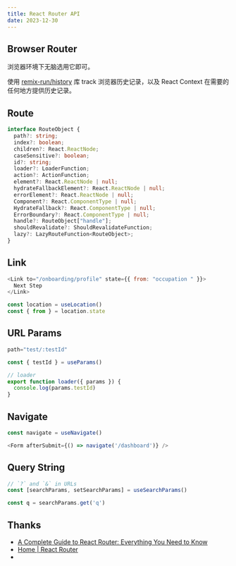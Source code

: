 ```yaml
---
title: React Router API 
date: 2023-12-30
---
```



## Browser Router

浏览器环境下无脑选用它即可。

使用 [remix-run/history](https://github.com/remix-run/history) 库 track 浏览器历史记录，以及 React Context 在需要的任何地方提供历史记录。


## Route

```ts
interface RouteObject {
  path?: string;
  index?: boolean;
  children?: React.ReactNode;
  caseSensitive?: boolean;
  id?: string;
  loader?: LoaderFunction;
  action?: ActionFunction;
  element?: React.ReactNode | null;
  hydrateFallbackElement?: React.ReactNode | null;
  errorElement?: React.ReactNode | null;
  Component?: React.ComponentType | null;
  HydrateFallback?: React.ComponentType | null;
  ErrorBoundary?: React.ComponentType | null;
  handle?: RouteObject["handle"];
  shouldRevalidate?: ShouldRevalidateFunction;
  lazy?: LazyRouteFunction<RouteObject>;
}
```

## Link


```js
<Link to="/onboarding/profile" state={{ from: "occupation " }}>
  Next Step
</Link>

const location = useLocation()
const { from } = location.state
```



## URL Params

```js
path="test/:testId"

const { testId } = useParams()

// loader
export function loader({ params }) {
  console.log(params.testId)
}
```


## Navigate


```js
const navigate = useNavigate()

<Form afterSubmit={() => navigate('/dashboard')} />
```



## Query String

```js
// `?` and `&` in URLs
const [searchParams, setSearchParams] = useSearchParams()

const q = searchParams.get('q')
```


## Thanks

- [A Complete Guide to React Router: Everything You Need to Know](https://ui.dev/react-router-tutorial)
- [Home | React Router](https://reactrouter.com/en/main)
- 